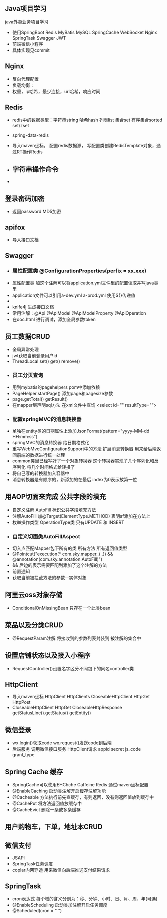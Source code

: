 ## Java项目学习

java外卖业务项目学习

- 使用SpringBoot Redis MyBatis MySQL SpringCache WebSocket Nginx SpringTask Swagger JWT 
- 前端微信小程序
- 具体实现见commit

## Nginx

- 反向代理配置
- 负载均衡： 
- 权重，ip哈希，最少连接，url哈希，响应时间


## Redis

- redis中的数据类型：字符串string 哈希hash 列表list 集合set 有序集合sorted set/zset
- spring-data-redis
- 导入maven坐标， 配置redis数据源， 写配置类创建RedisTemplate对象，通过RT操作Redis

- ## 字符串操作命令
- 

## 登录密码加密

- 返回password MD5加密


## apifox

- 导入接口文档


## Swagger

- ### 属性配置类 @ConfigurationProperties(perfix = xx.xxx)
- 属性配置类 加这个注解可以将application.yml文件里的配置读取并写java类里
- application文件可以引用a-dev.yml a-prod.yml 使用\${}传递值
- 
- knife4j 生成接口文档
- 常用注解：@Api @ApiModel @ApiModelProperty @ApiOperation
- 在doc.html 进行调试，添加全局参数token


## 员工数据CRUD

- 全局异常处理
- jwt获取当前登录用户id
- ThreadLocal set() get() remove()
- ### 员工分页查询 
- 用到mybatis的pagehelpers  pom中添加依赖
- PageHelper.startPage() 添加page和pagesize参数
- page.getTotal()   getResult()
- 在mapper层声明sql方法 在xml文件中查询 \<select id="" resultType="">
- ### 配置springMVC的消息转换器
- 单独在entity类的日期属性上添加JsonFormat(pattern="yyyy-MM-dd HH:mm:ss")
- springMVC的消息转换器 给日期格式化
- 重写WebMvcConfigurationSupport中的方法 扩展消息转换器 用来给后端返回前端的数据进行统一处理
- common类里已经写好了一个对象转换器 这个转换器实现了几个序列化和反序列化 将几个时间格式给转换了 
- 将自己写的转换器加入容器中 
- 消息转换器是有顺序的，新添加的在最后 index为0表示放第一位


## 用AOP切面来完成 公共字段的填充

- 自定义注解 AutoFill 标识公共字段填充方法
- 注解AutoFill 加@Target(ElementType.METHOD) 表明af添加在方法上
- 枚举操作类型 OperationType类 只有UPDATE 和 INSERT
- ### 自定义切面类AutoFillAspect 
- 切入点匹配Mapper包下所有的类 所有方法 所有返回值类型
- @Pointcut("execution(* com.sky.mapper.*.*(..)) && @annotation(com.sky.annotation.AutoFill)")
- \&& 后边的表示需要匹配到添加了这个注解的方法
- 前置通知
- 获取当前被拦截方法的参数--实体对象


## 阿里云oss对象存储

- ConditionalOnMissingBean 只存在一个此类bean


## 菜品以及分类CRUD

- @RequestParam注解 将接收到的参数列表封装到 被注解的集合中


## 设置店铺状态以及接入小程序

- RequestController()设置名字区分不同包下的同名controller类


## HttpClient

- 导入maven坐标
HttpClient HttpClients CloseableHttpClient HttpGet HttpPost
- CloseableHttpClient HttpGet CloseableHttpResponse getStatusLine().getStatus() getEntity()


## 微信登录

- wx.login()获取code wx.request()发送code到后端
- 后端服务 调用微信接口服务 HttpClient请求 appid secret js_code grant_type


## Spring Cache 缓存

- SpringCache可以使用EHChche Caffeine Redis 通过maven坐标配置
- @EnableCaching 启动类注解开启缓存注解功能
- @Cacheable 方法执行前先查缓存，有则返回，没有则返回值放到缓存中
- @CachePut 将方法返回值放缓存中
- @CacheEvict 删除一条或多条缓存


## 用户购物车，下单，地址本CRUD


## 微信支付

- JSAPI 
- SpringTask任务调度
- coplar内网穿透 用来微信向后端推送支付结果请求


## SpringTask

- cron表达式 每个域的含义分别为：秒、分钟、小时、日、月、周、年(可选)
- @EnableScheduling 启动类加注解开启任务调度
- @Scheduled(cron = "  ")